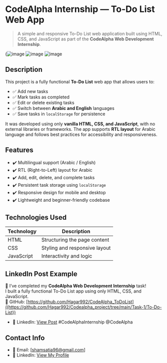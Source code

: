 # CodeAlpha Internship — To-Do List Web App

> A simple and responsive To-Do List web application built using HTML, CSS, and JavaScript as part of the **CodeAlpha Web Development Internship**.

(![image](https://github.com/user-attachments/assets/228d9b51-1ad0-4362-ab9d-8c6a7f88cbeb)
![image](https://github.com/user-attachments/assets/52c0378c-a104-4837-b33e-d576e0fa679b)
![image](https://github.com/user-attachments/assets/cdf5e8ed-d23b-4dae-87ff-73013f1ccf9c)


## Description
This project is a fully functional **To-Do List** web app that allows users to:
- ✅ Add new tasks  
- ✅ Mark tasks as completed  
- ✅ Edit or delete existing tasks  
- ✅ Switch between **Arabic and English** languages  
- ✅ Save tasks in `localStorage` for persistence  

It was developed using only **vanilla HTML, CSS, and JavaScript**, with no external libraries or frameworks. The app supports **RTL layout** for Arabic language and follows best practices for accessibility and responsiveness.

## Features
- ✔️ Multilingual support (Arabic / English)
- ✔️ RTL (Right-to-Left) layout for Arabic
- ✔️ Add, edit, delete, and complete tasks
- ✔️ Persistent task storage using `localStorage`
- ✔️ Responsive design for mobile and desktop
- ✔️ Lightweight and beginner-friendly codebase

## Technologies Used
| Technology     | Description                     |
|----------------|----------------------------------|
| HTML           | Structuring the page content     |
| CSS            | Styling and responsive layout    |
| JavaScript     | Interactivity and logic          |




## LinkedIn Post Example
📌 I’ve completed my **CodeAlpha Web Development Internship** task!  
I built a fully functional To-Do List app using only HTML, CSS, and JavaScript.  
🔗 GitHub: [https://github.com/Hagar992/CodeAlpha_ToDoList]((https://github.com/Hagar992/Codealpha_project/tree/main/Task-1/To-Do-List))  
- 💼 LinkedIn: [View Post]([https://www.linkedin.com/in/hagar-atia-%F0%9F%87%B5%F0%9F%87%B8-b8740a250?lipi=urn%3Ali%3Apage%3Ad_flagship3_messaging_conversation_detail%3BUtSBqTwzSGKfoIBSUAiCiw%3D%3D](https://www.linkedin.com/posts/hagar-atia-%F0%9F%87%B5%F0%9F%87%B8-b8740a250_webdevelopment-codealpha-internship-activity-7333227089384357888-76hB?utm_source=share&utm_medium=member_desktop&rcm=ACoAAD3_OhcBP0boTzfqQZ2EhirH8fxPSo91VBc))
#CodeAlphaInternship @CodeAlpha

## Contact Info
- 📧 Email: [shamsatia96@gmail.com]
- 💼 LinkedIn: [View My Profile](https://www.linkedin.com/in/hagar-atia-%F0%9F%87%B5%F0%9F%87%B8-b8740a250?lipi=urn%3Ali%3Apage%3Ad_flagship3_messaging_conversation_detail%3BUtSBqTwzSGKfoIBSUAiCiw%3D%3D)


